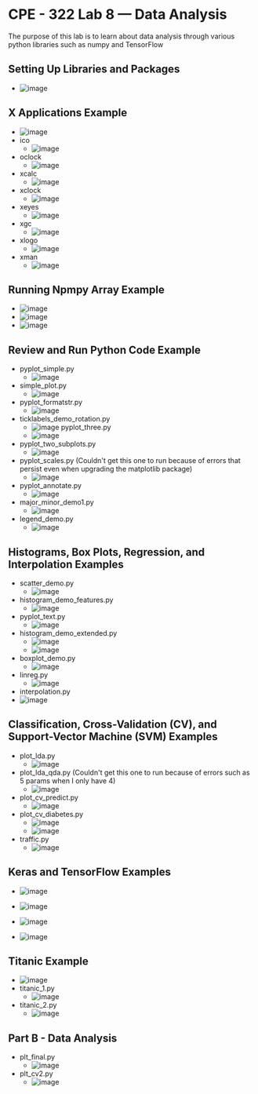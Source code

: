 # CPE - 322 Lab 8 — Data Analysis
The purpose of this lab is to learn about data analysis through various python libraries such as numpy and TensorFlow

## Setting Up Libraries and Packages
- ![image](https://github.com/h-pyo/cpe-322/assets/89234087/8a42921f-8270-4bac-8525-a377dce885fc)

## X Applications Example
- ![image](https://github.com/h-pyo/cpe-322/assets/89234087/8c38fef9-3507-43da-8f4b-31f7bf37b4f1)
- ico
  - ![image](https://github.com/h-pyo/cpe-322/assets/89234087/9d48ecd9-3aa8-4a5b-87b5-40ea4f71c692)
- oclock
  - ![image](https://github.com/h-pyo/cpe-322/assets/89234087/4c31d4f5-f82d-4bf0-8c47-6f86585d8695)
- xcalc
  - ![image](https://github.com/h-pyo/cpe-322/assets/89234087/91550585-dc2b-4fc9-9249-49ede8012595)
- xclock
  - ![image](https://github.com/h-pyo/cpe-322/assets/89234087/8ffe78ab-910b-4757-84a9-667cd29768ad)
- xeyes
  - ![image](https://github.com/h-pyo/cpe-322/assets/89234087/997780ef-81ad-4879-9122-d2b82fc6f0c4)
- xgc
  - ![image](https://github.com/h-pyo/cpe-322/assets/89234087/f8a6f57e-6eb8-4429-b718-f650f8e4a15e)
- xlogo
  - ![image](https://github.com/h-pyo/cpe-322/assets/89234087/08542bba-45b4-44fe-b2bc-fdec30db37d9)
- xman
  - ![image](https://github.com/h-pyo/cpe-322/assets/89234087/f2eebedb-6a9d-49c1-a90f-fb73dd965ade)

## Running Npmpy Array Example
- ![image](https://github.com/h-pyo/cpe-322/assets/89234087/eee4edb2-6229-403b-9e4e-73ff28189e86)
- ![image](https://github.com/h-pyo/cpe-322/assets/89234087/665a9809-91a8-463c-8665-fb9663cccfcb)
- ![image](https://github.com/h-pyo/cpe-322/assets/89234087/af4e9d6f-ec12-4a63-ab0e-f3ab86088ff4)

## Review and Run Python Code Example
- pyplot_simple.py
  - ![image](https://github.com/h-pyo/cpe-322/assets/89234087/2e049d4c-b9f8-4f51-9297-809bfdf32e4a)
- simple_plot.py
  - ![image](https://github.com/h-pyo/cpe-322/assets/89234087/2de53fc6-3318-4854-b196-875e58591299)
- pyplot_formatstr.py
  - ![image](https://github.com/h-pyo/cpe-322/assets/89234087/fb9ea457-78cd-467c-a4b9-e905f11f358a)
- ticklabels_demo_rotation.py
  - ![image](https://github.com/h-pyo/cpe-322/assets/89234087/beed9ff6-5b82-4958-8149-8ff06d58a824)
 pyplot_three.py
  - ![image](https://github.com/h-pyo/cpe-322/assets/89234087/04f1c978-91cd-45db-bdd3-8d5cb1167dce)
- pyplot_two_subplots.py
  - ![image](https://github.com/h-pyo/cpe-322/assets/89234087/25b83a58-69cd-4c58-9240-11e043a86183)
- pyplot_scales.py (Couldn't get this one to run because of errors that persist even when upgrading the matplotlib package)
  - ![image](https://github.com/h-pyo/cpe-322/assets/89234087/a125bce0-2a9c-4d5c-be13-443796edadc3)
- pyplot_annotate.py
  - ![image](https://github.com/h-pyo/cpe-322/assets/89234087/95e00a79-252f-4acf-9c8a-24549d1a279a)
- major_minor_demo1.py
  - ![image](https://github.com/h-pyo/cpe-322/assets/89234087/9c65725a-6093-4b89-b5a5-cdb3a1322c22)
- legend_demo.py
  - ![image](https://github.com/h-pyo/cpe-322/assets/89234087/8fa20c60-98c0-465b-a6b7-55ba83fea729)

## Histograms, Box Plots, Regression, and Interpolation Examples
- scatter_demo.py
  - ![image](https://github.com/h-pyo/cpe-322/assets/89234087/327fc2cb-e993-4009-800b-f4595b5979e9)
- histogram_demo_features.py
  - ![image](https://github.com/h-pyo/cpe-322/assets/89234087/d415a6b1-d432-4438-9670-ef06e15a3d3d)
- pyplot_text.py
  - ![image](https://github.com/h-pyo/cpe-322/assets/89234087/a50bc3ef-00e7-4eca-96bc-46f3454600ad)
- histogram_demo_extended.py
  - ![image](https://github.com/h-pyo/cpe-322/assets/89234087/451db5a9-fc2e-4c0a-8c6e-0389cfc46cbc)
  - ![image](https://github.com/h-pyo/cpe-322/assets/89234087/a7bfcafd-de22-4a0e-9568-1bf325470a29)
- boxplot_demo.py
  - ![image](https://github.com/h-pyo/cpe-322/assets/89234087/7e6f5059-5fef-469b-9643-5174e07fadc6)
- linreg.py
  - ![image](https://github.com/h-pyo/cpe-322/assets/89234087/30d8fed0-5fde-433f-9d89-29161e4528b9)
 - interpolation.py
  - ![image](https://github.com/h-pyo/cpe-322/assets/89234087/b10fba92-a238-4378-8675-85f12d35d2c3)

## Classification, Cross-Validation (CV), and Support-Vector Machine (SVM) Examples
- plot_lda.py
  - ![image](https://github.com/h-pyo/cpe-322/assets/89234087/6c472d90-9ef8-4c56-a8a4-dac52d464a87)
- plot_lda_qda.py (Couldn't get this one to run because of errors such as 5 params when I only have 4)
  - ![image](https://github.com/h-pyo/cpe-322/assets/89234087/7946ba94-044f-4576-bcb2-482db0c329b7)
- plot_cv_predict.py
  - ![image](https://github.com/h-pyo/cpe-322/assets/89234087/4840711d-97cd-45ae-bad3-db85b6b244fb)
- plot_cv_diabetes.py
  - ![image](https://github.com/h-pyo/cpe-322/assets/89234087/3407dc35-7f5c-47c4-95cf-9c39806ace93)
  - ![image](https://github.com/h-pyo/cpe-322/assets/89234087/58c864b4-b5c4-4dd9-9712-8bcd876fe018)
- traffic.py
  - ![image](https://github.com/h-pyo/cpe-322/assets/89234087/72ee4626-069b-47cf-88ff-1c38ef574ed1)

## Keras and TensorFlow Examples
- ![image](https://github.com/h-pyo/cpe-322/assets/89234087/05c5118b-9ba6-406a-a6ba-823563a4ec95)
- ![image](https://github.com/h-pyo/cpe-322/assets/89234087/c7e9ce90-101a-4eb0-8eda-9a9a6a9db98b)

- ![image](https://github.com/h-pyo/cpe-322/assets/89234087/7d88efd2-b841-4bd7-a0b3-580421c50199)
- ![image](https://github.com/h-pyo/cpe-322/assets/89234087/92f0c27e-b0c5-480b-b401-0934513489e0)

## Titanic Example
- ![image](https://github.com/h-pyo/cpe-322/assets/89234087/54093502-1a93-4e19-8413-eed262c6977f)
- titanic_1.py
  - ![image](https://github.com/h-pyo/cpe-322/assets/89234087/1dce6530-453c-4bac-910d-082d85560278)
- titanic_2.py
  - ![image](https://github.com/h-pyo/cpe-322/assets/89234087/4a62b017-68e4-48d7-8c49-8ffcb0fdac43)

## Part B - Data Analysis
- plt_final.py
  - ![image](https://github.com/h-pyo/cpe-322/assets/89234087/f6e6c638-6c63-4cd3-b31c-b936558997d5)
- plt_cv2.py
  - ![image](https://github.com/h-pyo/cpe-322/assets/89234087/93fc848b-3212-49be-a2d5-bb1d1a1759a2)

